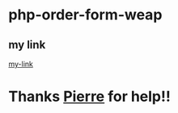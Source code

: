 # php-order-form-weap

## my link

[my-link](https://order-form-weap.herokuapp.com/)


# Thanks [Pierre](https://www.linkedin.com/in/pierre-ricci-15b353202/) for help!!
